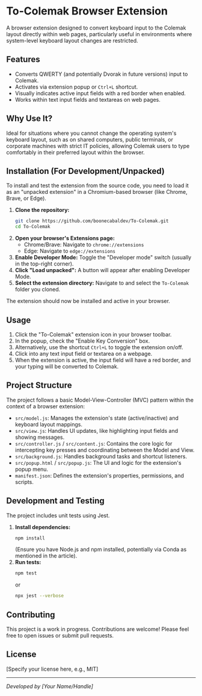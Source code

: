 <!-- README.md for To-Colemak Extension -->

# To-Colemak Browser Extension

A browser extension designed to convert keyboard input to the Colemak layout directly within web pages, particularly useful in environments where system-level keyboard layout changes are restricted.

## Features

- Converts QWERTY (and potentially Dvorak in future versions) input to Colemak.
- Activates via extension popup or `Ctrl+L` shortcut.
- Visually indicates active input fields with a red border when enabled.
- Works within text input fields and textareas on web pages.

## Why Use It?

Ideal for situations where you cannot change the operating system's keyboard layout, such as on shared computers, public terminals, or corporate machines with strict IT policies, allowing Colemak users to type comfortably in their preferred layout within the browser.

## Installation (For Development/Unpacked)

To install and test the extension from the source code, you need to load it as an "unpacked extension" in a Chromium-based browser (like Chrome, Brave, or Edge).

1.  **Clone the repository:**
    ```bash
    git clone https://github.com/boonecabaldev/To-Colemak.git
    cd To-Colemak
    ```
2.  **Open your browser's Extensions page:**
    *   Chrome/Brave: Navigate to `chrome://extensions`
    *   Edge: Navigate to `edge://extensions`
3.  **Enable Developer Mode:** Toggle the "Developer mode" switch (usually in the top-right corner).
4.  **Click "Load unpacked":** A button will appear after enabling Developer Mode.
5.  **Select the extension directory:** Navigate to and select the `To-Colemak` folder you cloned.

The extension should now be installed and active in your browser.

## Usage

1.  Click the "To-Colemak" extension icon in your browser toolbar.
2.  In the popup, check the "Enable Key Conversion" box.
3.  Alternatively, use the shortcut `Ctrl+L` to toggle the extension on/off.
4.  Click into any text input field or textarea on a webpage.
5.  When the extension is active, the input field will have a red border, and your typing will be converted to Colemak.

## Project Structure

The project follows a basic Model-View-Controller (MVC) pattern within the context of a browser extension:

-   `src/model.js`: Manages the extension's state (active/inactive) and keyboard layout mappings.
-   `src/view.js`: Handles UI updates, like highlighting input fields and showing messages.
-   `src/controller.js` / `src/content.js`: Contains the core logic for intercepting key presses and coordinating between the Model and View.
-   `src/background.js`: Handles background tasks and shortcut listeners.
-   `src/popup.html` / `src/popup.js`: The UI and logic for the extension's popup menu.
-   `manifest.json`: Defines the extension's properties, permissions, and scripts.

## Development and Testing

The project includes unit tests using Jest.

1.  **Install dependencies:**
    ```bash
    npm install
    ```
    (Ensure you have Node.js and npm installed, potentially via Conda as mentioned in the article).
2.  **Run tests:**
    ```bash
    npm test
    ```
    or
    ```bash
    npx jest --verbose
    ```

## Contributing

This project is a work in progress. Contributions are welcome! Please feel free to open issues or submit pull requests.

## License

[Specify your license here, e.g., MIT]

---

*Developed by [Your Name/Handle]*